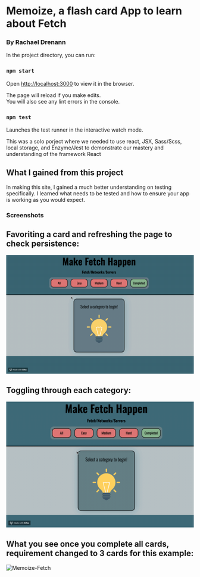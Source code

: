 # Memoize, a flash card App to learn about Fetch
### By Rachael Drenann

In the project directory, you can run:

### `npm start`

Open [http://localhost:3000](http://localhost:3000) to view it in the browser.

The page will reload if you make edits.<br>
You will also see any lint errors in the console.

### `npm test`

Launches the test runner in the interactive watch mode.<br>


This was a solo porject where we needed to use react, JSX, Sass/Scss, local storage, and Enzyme/Jest to demonstrate our mastery and understanding of the framework React

## What I gained from this project
In making this site, I gained a much better understanding on testing specifically. I learned what needs to be tested and how to ensure your app is working as you would expect.
### Screenshots
## Favoriting a card and refreshing the page to check persistence:


![Memoize-Fetch](favorites.gif)
## Toggling through each category:


![Memoize-Fetch](Toggle.gif)
## What you see once you complete all cards, requirement changed to 3 cards for this example:


![Memoize-Fetch](Fetch.gif)

